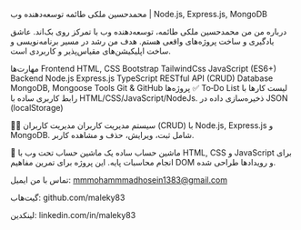 محمدحسین ملکی طائمه
توسعه‌دهنده وب | Node.js, Express.js, MongoDB

درباره من
من محمدحسین ملکی طائمه، توسعه‌دهنده وب با تمرکز روی بک‌اند. عاشق یادگیری و ساخت پروژه‌های واقعی هستم. هدف من رشد در مسیر برنامه‌نویسی و ساخت اپلیکیشن‌های مقیاس‌پذیر و کاربردی است.

مهارت‌ها
Frontend
HTML, CSS
Bootstrap
TailwindCss
JavaScript (ES6+)
Backend
Node.js
Express.js
TypeScript
RESTful API (CRUD)
Database
MongoDB, Mongoose
Tools
Git & GitHub
پروژه‌ها
✅ To‑Do List
لیست کارها با رابط کاربری ساده با HTML/CSS/JavaScript/NodeJs. ذخیره‌سازی داده در JSON (localStorage)

👨‍💻 سیستم مدیریت کاربران
مدیریت کاربران (CRUD) با Node.js, Express.js و MongoDB. شامل ثبت، ویرایش، حذف و مشاهده کاربر.

🧮 ماشین حساب ساده
یک ماشین حساب تحت وب با HTML, CSS و JavaScript برای انجام محاسبات پایه. این پروژه برای تمرین مفاهیم DOM و رویدادها طراحی شده.

تماس با من
ایمیل: mmmohammmadhosein1383@gmail.com

گیت‌هاب: github.com/maleky83

لینکدین: linkedin.com/in/maleky83
